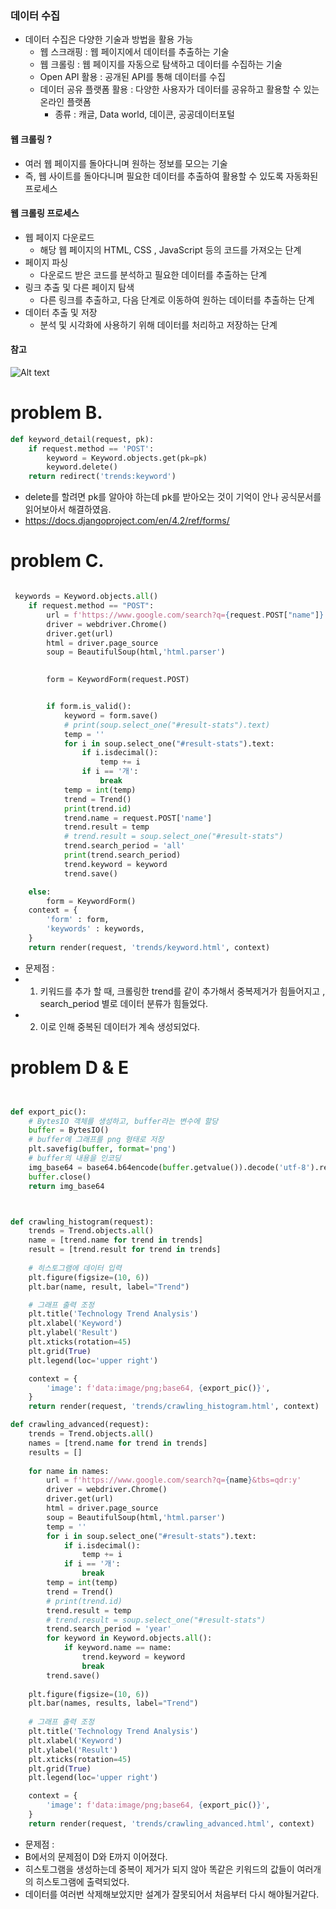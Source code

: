 ### 데이터 수집
- 데이터 수집은 다양한 기술과 방법을 활용 가능
  - 웹 스크래핑 : 웹 페이지에서 데이터를 추출하는 기술
  - 웹 크롤링 : 웹 페이지를 자동으로 탐색하고 데이터를 수집하는 기술
  - Open API 활용 : 공개된 API를 통해 데이터를 수집
  - 데이터 공유 플랫폼 활용 : 다양한 사용자가 데이터를 공유하고 활용할 수 있는 온라인 플랫폼
    - 종류 : 캐글, Data world, 데이콘, 공공데이터포털


#### 웹 크롤링 ?
- 여러 웹 페이지를 돌아다니며 원하는 정보를 모으는 기술
- 즉, 웹 사이트를 돌아다니며 필요한 데이터를 추출하여 활용할 수 있도록 자동화된 프로세스

#### 웹 크롤링 프로세스
- 웹 페이지 다운로드
  - 해당 웹 페이지의 HTML, CSS , JavaScript 등의 코드를 가져오는 단계
- 페이지 파싱
  - 다운로드 받은 코드를 분석하고 필요한 데이터를 추출하는 단계
- 링크 추출 및 다른 페이지 탐색
  - 다른 링크를 추출하고, 다음 단계로 이동하여 원하는 데이터를 추출하는 단계
- 데이터 추출 및 저장
  - 분석 및 시각화에 사용하기 위해 데이터를 처리하고 저장하는 단계


#### 참고
![Alt text](image.png)

# problem B.
```py
def keyword_detail(request, pk):
    if request.method == 'POST':
        keyword = Keyword.objects.get(pk=pk)
        keyword.delete()
    return redirect('trends:keyword')

```
- delete를 할려면 pk를 알아야 하는데 pk를 받아오는 것이 기억이 안나 공식문서를 읽어보아서 해결하였음.
- https://docs.djangoproject.com/en/4.2/ref/forms/

# problem C.
```py

 keywords = Keyword.objects.all()
    if request.method == "POST":
        url = f'https://www.google.com/search?q={request.POST["name"]}'
        driver = webdriver.Chrome()
        driver.get(url)
        html = driver.page_source
        soup = BeautifulSoup(html,'html.parser')

        
        form = KeywordForm(request.POST)


        if form.is_valid():
            keyword = form.save()
            # print(soup.select_one("#result-stats").text)
            temp = ''
            for i in soup.select_one("#result-stats").text:
                if i.isdecimal():
                    temp += i
                if i == '개':
                    break
            temp = int(temp)
            trend = Trend()
            print(trend.id)
            trend.name = request.POST['name']
            trend.result = temp
            # trend.result = soup.select_one("#result-stats")
            trend.search_period = 'all'
            print(trend.search_period)
            trend.keyword = keyword
            trend.save()

    else:
        form = KeywordForm()
    context = {
        'form' : form,
        'keywords' : keywords,
    }
    return render(request, 'trends/keyword.html', context)


```

- 문제점 : 
- 1. 키워드를 추가 할 때, 크롤링한 trend를 같이 추가해서 중복제거가 힘들어지고 , search_period 별로 데이터 분류가 힘들었다.
- 2. 이로 인해 중복된 데이터가 계속 생성되었다.
# problem D & E
```py


def export_pic():
    # BytesIO 객체를 생성하고, buffer라는 변수에 할당
    buffer = BytesIO()
    # buffer에 그래프를 png 형태로 저장
    plt.savefig(buffer, format='png')
    # buffer의 내용을 인코딩
    img_base64 = base64.b64encode(buffer.getvalue()).decode('utf-8').replace('\n','')
    buffer.close()
    return img_base64



def crawling_histogram(request):
    trends = Trend.objects.all()
    name = [trend.name for trend in trends]
    result = [trend.result for trend in trends]
    
    # 히스토그램에 데이터 입력
    plt.figure(figsize=(10, 6))
    plt.bar(name, result, label="Trend")

    # 그래프 출력 조정
    plt.title('Technology Trend Analysis')
    plt.xlabel('Keyword')
    plt.ylabel('Result')
    plt.xticks(rotation=45)
    plt.grid(True)
    plt.legend(loc='upper right')

    context = {
        'image': f'data:image/png;base64, {export_pic()}',
    }
    return render(request, 'trends/crawling_histogram.html', context)

def crawling_advanced(request):
    trends = Trend.objects.all()
    names = [trend.name for trend in trends]
    results = []
    
    for name in names:
        url = f'https://www.google.com/search?q={name}&tbs=qdr:y'
        driver = webdriver.Chrome()
        driver.get(url)
        html = driver.page_source
        soup = BeautifulSoup(html,'html.parser')
        temp = ''
        for i in soup.select_one("#result-stats").text:
            if i.isdecimal():
                temp += i
            if i == '개':
                break
        temp = int(temp)
        trend = Trend()
        # print(trend.id)
        trend.result = temp
        # trend.result = soup.select_one("#result-stats")
        trend.search_period = 'year'
        for keyword in Keyword.objects.all():
            if keyword.name == name:
                trend.keyword = keyword
                break
        trend.save()
        
    plt.figure(figsize=(10, 6))
    plt.bar(names, results, label="Trend")
    
    # 그래프 출력 조정
    plt.title('Technology Trend Analysis')
    plt.xlabel('Keyword')
    plt.ylabel('Result')
    plt.xticks(rotation=45)
    plt.grid(True)
    plt.legend(loc='upper right')

    context = {
        'image': f'data:image/png;base64, {export_pic()}',
    }
    return render(request, 'trends/crawling_advanced.html', context)

```

- 문제점 :
- B에서의 문제점이 D와 E까지 이어졌다.
- 히스토그램을 생성하는데 중복이 제거가 되지 않아 똑같은 키워드의 값들이 여러개의 히스토그램에 출력되었다.
- 데이터를 여러번 삭제해보았지만 설계가 잘못되어서 처음부터 다시 해야될거같다.